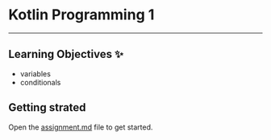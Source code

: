 # Kotlin Programming 1
---
## Learning Objectives ✨
- variables
- conditionals

## Getting strated 
Open the [assignment.md](assignment.md) file to get started.